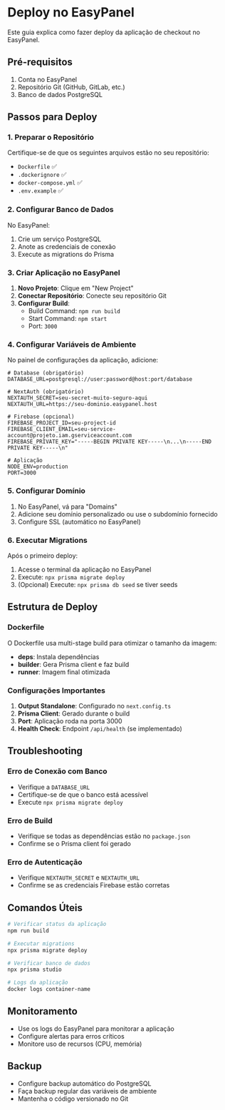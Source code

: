 # Deploy no EasyPanel

Este guia explica como fazer deploy da aplicação de checkout no EasyPanel.

## Pré-requisitos

1. Conta no EasyPanel
2. Repositório Git (GitHub, GitLab, etc.)
3. Banco de dados PostgreSQL

## Passos para Deploy

### 1. Preparar o Repositório

Certifique-se de que os seguintes arquivos estão no seu repositório:
- `Dockerfile` ✅
- `.dockerignore` ✅
- `docker-compose.yml` ✅
- `.env.example` ✅

### 2. Configurar Banco de Dados

No EasyPanel:
1. Crie um serviço PostgreSQL
2. Anote as credenciais de conexão
3. Execute as migrations do Prisma

### 3. Criar Aplicação no EasyPanel

1. **Novo Projeto**: Clique em "New Project"
2. **Conectar Repositório**: Conecte seu repositório Git
3. **Configurar Build**:
   - Build Command: `npm run build`
   - Start Command: `npm start`
   - Port: `3000`

### 4. Configurar Variáveis de Ambiente

No painel de configurações da aplicação, adicione:

```env
# Database (obrigatório)
DATABASE_URL=postgresql://user:password@host:port/database

# NextAuth (obrigatório)
NEXTAUTH_SECRET=seu-secret-muito-seguro-aqui
NEXTAUTH_URL=https://seu-dominio.easypanel.host

# Firebase (opcional)
FIREBASE_PROJECT_ID=seu-project-id
FIREBASE_CLIENT_EMAIL=seu-service-account@projeto.iam.gserviceaccount.com
FIREBASE_PRIVATE_KEY="-----BEGIN PRIVATE KEY-----\n...\n-----END PRIVATE KEY-----\n"

# Aplicação
NODE_ENV=production
PORT=3000
```

### 5. Configurar Domínio

1. No EasyPanel, vá para "Domains"
2. Adicione seu domínio personalizado ou use o subdomínio fornecido
3. Configure SSL (automático no EasyPanel)

### 6. Executar Migrations

Após o primeiro deploy:
1. Acesse o terminal da aplicação no EasyPanel
2. Execute: `npx prisma migrate deploy`
3. (Opcional) Execute: `npx prisma db seed` se tiver seeds

## Estrutura de Deploy

### Dockerfile
O Dockerfile usa multi-stage build para otimizar o tamanho da imagem:
- **deps**: Instala dependências
- **builder**: Gera Prisma client e faz build
- **runner**: Imagem final otimizada

### Configurações Importantes

1. **Output Standalone**: Configurado no `next.config.ts`
2. **Prisma Client**: Gerado durante o build
3. **Port**: Aplicação roda na porta 3000
4. **Health Check**: Endpoint `/api/health` (se implementado)

## Troubleshooting

### Erro de Conexão com Banco
- Verifique a `DATABASE_URL`
- Certifique-se de que o banco está acessível
- Execute `npx prisma migrate deploy`

### Erro de Build
- Verifique se todas as dependências estão no `package.json`
- Confirme se o Prisma client foi gerado

### Erro de Autenticação
- Verifique `NEXTAUTH_SECRET` e `NEXTAUTH_URL`
- Confirme se as credenciais Firebase estão corretas

## Comandos Úteis

```bash
# Verificar status da aplicação
npm run build

# Executar migrations
npx prisma migrate deploy

# Verificar banco de dados
npx prisma studio

# Logs da aplicação
docker logs container-name
```

## Monitoramento

- Use os logs do EasyPanel para monitorar a aplicação
- Configure alertas para erros críticos
- Monitore uso de recursos (CPU, memória)

## Backup

- Configure backup automático do PostgreSQL
- Faça backup regular das variáveis de ambiente
- Mantenha o código versionado no Git